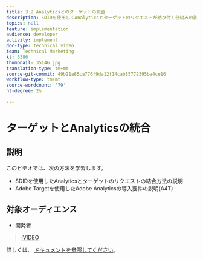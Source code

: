 ```yaml
---
title: 3.2 Analyticsとのターゲットの統合
description: SDIDを使用してAnalyticsとターゲットのリクエストが結び付く仕組みの説明、Adobe AnalyticsとAdobe Target(A4T)の導入要件の説明
topics: null
feature: implementation
audience: developer
activity: implement
doc-type: technical video
team: Technical Marketing
kt: 5386
thumbnail: 35146.jpg
translation-type: tm+mt
source-git-commit: 49b21a85ca776f9da12f14cab85772395ba4ce16
workflow-type: tm+mt
source-wordcount: '79'
ht-degree: 2%

---
```



# ターゲットとAnalyticsの統合

## 説明

このビデオでは、次の方法を学習します。

* SDIDを使用したAnalyticsとターゲットのリクエストの結合方法の説明
* Adobe Targetを使用したAdobe Analyticsの導入要件の説明(A4T)

## 対象オーディエンス

* 開発者

>[!VIDEO](https://video.tv.adobe.com/v/35146/?quality=12)

詳しくは、 [ドキュメントを参照してください](https://docs.adobe.com/content/help/en/target/using/integrate/a4t/a4timplementation.html)。
